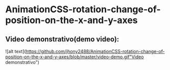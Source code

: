 # AnimationCSS-rotation-change-of-position-on-the-x-and-y-axes

## Video demonstrativo(demo video):
![alt text](https://github.com/jhony2488/AnimationCSS-rotation-change-of-position-on-the-x-and-y-axes/blob/master/video-demo.gif"Video demonstrativo")
